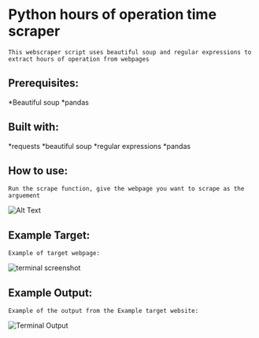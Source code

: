 # Python hours of operation time scraper

    This webscraper script uses beautiful soup and regular expressions to extract hours of operation from webpages

## Prerequisites:

*Beautiful soup
*pandas

## Built with:

*requests
*beautiful soup
*regular expressions
*pandas

## How to use:

    Run the scrape function, give the webpage you want to scrape as the arguement
    
![Alt Text](https://github.com/bstephen6/webScraper/docs/running_scraper.png)


## Example Target:

    Example of target webpage:

![terminal screenshot](https://github.com/bstephen6/webScraper/docs/example_page_scraped.png)

## Example Output:

    Example of the output from the Example target website:

![Terminal Output](https://github.com/bstephen6/webScraper/docs/scraper_output.png)


